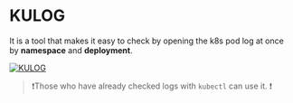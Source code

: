 # KULOG

It is a tool that makes it easy to check by opening the k8s pod log at once by <b>namespace</b> and <b>deployment</b>.

[![KULOG](https://user-images.githubusercontent.com/5800440/221342133-12388585-629f-4a50-a40f-6eb3e93813fc.png)](https://www.youtube.com/watch?v=m6fx5ryj-cg)

> ❗️Those who have already checked logs with `kubectl` can use it. ❗
